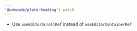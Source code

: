 ```yaml
---
'@udecode/plate-heading': patch
---
```


- Use `useEditorScrollRef` instead of `useEditorContainerRef`

